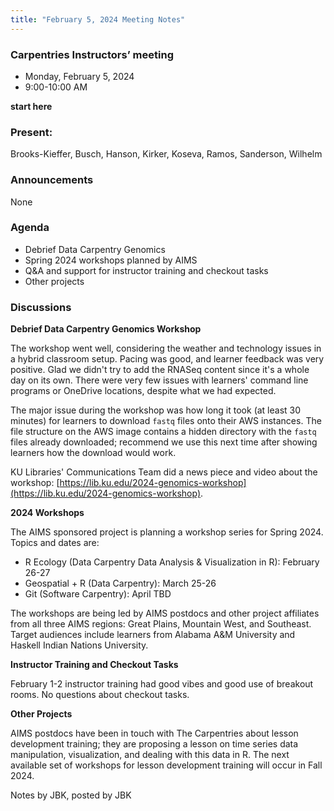 ```yaml
---
title: "February 5, 2024 Meeting Notes"
---
```

### Carpentries Instructors’ meeting
- Monday, February 5, 2024
- 9:00-10:00 AM

**start here**

### Present:  
Brooks-Kieffer, Busch, Hanson, Kirker, Koseva, Ramos, Sanderson, Wilhelm

### Announcements
None

### Agenda

- Debrief Data Carpentry Genomics
- Spring 2024 workshops planned by AIMS
- Q&A and support for instructor training and checkout tasks
- Other projects

### Discussions

**Debrief Data Carpentry Genomics Workshop**

The workshop went well, considering the weather and technology issues in a hybrid classroom setup. Pacing was good, and learner feedback was very positive. Glad we didn't try to add the RNASeq content since it's a whole day on its own. There were very few issues with learners' command line programs or OneDrive locations, despite what we had expected.

The major issue during the workshop was how long it took (at least 30 minutes) for learners to download `fastq` files onto their AWS instances. The file structure on the AWS image contains a hidden directory with the `fastq` files already downloaded; recommend we use this next time after showing learners how the download would work.

KU Libraries' Communications Team did a news piece and video about the workshop: [https://lib.ku.edu/2024-genomics-workshop](https://lib.ku.edu/2024-genomics-workshop).

**2024 Workshops**

The AIMS sponsored project is planning a workshop series for Spring 2024. Topics and dates are:

- R Ecology (Data Carpentry Data Analysis & Visualization in R): February 26-27
- Geospatial + R (Data Carpentry): March 25-26
- Git (Software Carpentry): April TBD

The workshops are being led by AIMS postdocs and other project affiliates from all three AIMS regions: Great Plains, Mountain West, and Southeast. Target audiences include learners from Alabama A&M University and Haskell Indian Nations University.

**Instructor Training and Checkout Tasks**

February 1-2 instructor training had good vibes and good use of breakout rooms. No questions about checkout tasks.

**Other Projects**

AIMS postdocs have been in touch with The Carpentries about lesson development training; they are proposing a lesson on time series data manipulation, visualization, and dealing with this data in R. The next available set of workshops for lesson development training will occur in Fall 2024.


Notes by JBK, posted by JBK
